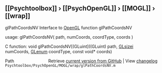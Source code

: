 ## [[Psychtoolbox]] &#8250; [[PsychOpenGL]] &#8250; [[MOGL]] &#8250; [[wrap]]

glPathCoordsNV  Interface to [OpenGL](OpenGL) function glPathCoordsNV  
  
usage:  glPathCoordsNV( path, numCoords, coordType, coords )  
  
C function:  void glPathCoordsNV[(GLuint]((GLuint) path, [GLsizei](GLsizei) numCoords, [GLenum](GLenum) coordType, const void\* coords)  




<div class="code_header" style="text-align:right;">
  <span style="float:left;">Path&nbsp;&nbsp;</span> <span class="counter">Retrieve <a href=
  "https://raw.github.com/Psychtoolbox-3/Psychtoolbox-3/beta/Psychtoolbox/PsychOpenGL/MOGL/wrap/glPathCoordsNV.m">current version from GitHub</a> | View <a href=
  "https://github.com/Psychtoolbox-3/Psychtoolbox-3/commits/beta/Psychtoolbox/PsychOpenGL/MOGL/wrap/glPathCoordsNV.m">changelog</a></span>
</div>
<div class="code">
  <code>Psychtoolbox/PsychOpenGL/MOGL/wrap/glPathCoordsNV.m</code>
</div>

